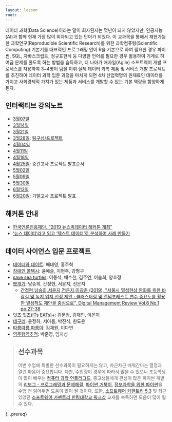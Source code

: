 ```yaml
---
layout: lesson
root: .
---
```



데이터 과학(Data Science)이라는 말이 회자된지는 몇년이 되지 않았지만, 인공지능(AI)과 함께 현재 가장 많이 회자되고 있는 단어가 되었다.
이 교과목을 통해서 재현가능한 과학연구(Reproducible Scientific Research)를 위한 과학컴퓨팅(Scientific Computing) 기본기를 대표적인 프로그래밍 언어 R을
기본으로 하여 필요한 경우 파이썬, SQL, 자바스크립트, 정규표현식 등 다양한 언어를 필요한 경우 활용하여 기계로 하여금 문제를 풀도록 하는 방법을 습득하고,
더 나아가 애자일(Agile) 소프트웨어 개발 프로세스를 차용하여 3~4명이 팀을 이뤄 실제 데이터 과학 제품 및 서비스 개발 프로젝트를 추진하여 
데이터 과학 입문 과정을 마치게 되면 4차 산업혁명의 원재료인 데이터를 가지고 사회경제적 가치가 있는 제품과 서비스를 개발할 수 있는 기본 역량을 함양하게 된다.

## 인터랙티브 강의노트

- [3월07일](https://beta.etherpad.org/p/yonsei)
- [3월14일](https://etherpad.net/p/yonsei-20190314)
- [3월21일](https://etherpad.net/p/yonsei-20190321)
- [3월28일](https://docs.google.com/document/d/1_sX4EER6-APk86DkvLIMFpl6UdLZM8f5WJMDyluY6y8/edit?usp=sharing): [팀구성/프로젝트](https://docs.google.com/spreadsheets/d/1rSFl2R7mobi7YyN7V7wf6BL77ejn5RFDK3fx0pZ4n8g/edit?usp=sharing)
- [4월04일](https://etherpad.net/p/yonsei-20190404)
- [4월11일](https://etherpad.net/p/yonsei-20190411)
- [4월18일](https://etherpad.net/p/yonsei-20190418)
- [4월25일](https://docs.google.com/document/d/1uODg5LDBRVHW2bQ7Is8WhmP27EDzL_7C68Cez9k0BZ4/edit?usp=sharing): 중간고사 프로젝트 발표순서
- [5월02일](https://etherpad.net/p/yonsei-20190502)
- [5월09일](https://etherpad.net/p/yonsei-20190509)
- [5월30일](https://etherpad.net/p/yonsei-20190530)
- [6월13일](https://etherpad.net/p/yonsei-20190613)
- [6월20일](https://docs.google.com/document/d/198J82IctOzr5r71Ief-z3XNFIjEuhKubFBSsjsrti6I/edit?usp=sharing): 기말고사 프로젝트 발표

## 해커톤 안내

- [한국언론진흥재단, "2019 뉴스빅데이터 해커톤 개최"](http://www.kpf.or.kr/site/kpf/ex/board/View.do?cbIdx=254&bcIdx=22283)
- [’뉴스 데이터’라고 읽고 ’텍스트 데이터’로 분석하여 사례 만들기](https://statkclee.github.io/ds-authoring/ds_kpf.html#1)


## 데이터 사이언스 입문 프로젝트

- [데이터와 데이트](https://github.com/desaip2468/desaip): 배대영, 홍주혁
- [장애인 콜택시](https://github.com/calltaxi/data_science_2019): 윤예슬, 지현주, 강형구
- [save sea turtles](https://github.com/joynkim525/ds_project_saveseaturtle): 이동석, 배수한, 김주연, 이솔희, 양효정
- [뽀개기](https://github.com/shd04121/heat_island_ds_yonsei): 남승희, 간정현, 서윤지, 전은지
    - [간정현,남승희,서윤지,전은지,이광춘 (2019), "서울시 열섬현상 완화를 위한 바람길 및 녹지 입지 선정 제안 : 클러스터링 및 랜덤포레스트 변수 중요도를 활용한 열섬척도 제안을 중심으로", Digital Management Review Vol.6 No.1 pp.27-38](https://bit.ly/2svJMH2)
- [잇츠 잇츠(ITs EATs)+](https://github.com/JaeInK/DataScience_ITS_EATs): 김문정, 김재인, 이은지
- [데구리](https://github.com/desaip2468/deguri): 윤정하, 서아름, 박진식, 한도윤
- [따릉따릉 따릉이](https://github.com/dsyonsei122/bike): 김채원,  이다연
- [역주행역추적](https://github.com/Chase-park/DS_ACTIOM): 박준영, 임지성


> ## 선수과목
>
> 이번 수업에 특별한 선수과목이 필요하지는 않고, 차근차근 배워간다는 열정과 열린 마음이 중요합니다.
> 다만, 수업량이 경우에 따라서 많을 수 있으니 초등학생이 많이 배우는 [컴퓨터 과학 언플러그드](http://statkclee.github.io/unplugged),
> 중고생들에게 관심이 많은 파이썬 계열의 [리보그 - 프로그래밍과 문제해결](https://statkclee.github.io/code-perspectives/),
> [파이썬 거북이](http://swcarpentry.github.io/python-novice-turtles/index-kr.html), [정보과학을 위한 파이썬](https://statkclee.github.io/pythonlearn-kr/)을 
> 수업 전 읽어두면 도움이 많이 될 것이다. 또한, [소프트웨어 카펜트리 5.3](http://statkclee.github.io/swcarpentry-version-5-3-new/) 및
> 최근 있었던 [소프트웨어 카펜트리 한림대학교 워크샵](https://statkclee.github.io/2018-10-27-hallym/) 교재를 숙독하면 도움이 많이 될 수 있다.
> 
{: .prereq}
